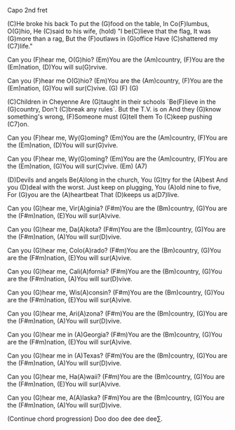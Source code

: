 Capo 2nd fret

 (C)He broke his back
 To put the (G)food on the table,
 In Co(F)lumbus, O(G)hio,
 He (C)said to his wife, (hold)
 "I be(C)lieve that the flag,
 It was (G)more than a rag,
 But the (F)outlaws in (G)office
 Have (C)shattered my (C7)life." 
 
 Can you (F)hear me, O(G)hio?
 (Em)You are the (Am)country,
 (F)You are the (Em)nation,
 (D)You will su(G)rvive.

 Can you (F)hear me O(G)hio?
 (Em)You are the (Am)country,
 (F)You are the (Em)nation,
 (G)You will sur(C)vive.  (G) (F) (G)
 
 (C)Children in Cheyenne
 Are (G)taught in their schools
 `Be(F)lieve in the (G)country,
 Don't (C)break any rules´.
 But the T.V. is on 
 And they (G)know something's wrong,
 (F)Someone must (G)tell them
 To (C)keep pushing (C7)on.

 Can you (F)hear me, Wy(G)oming?
 (Em)You are the (Am)country,
 (F)You are the (Em)nation,
 (D)You will sur(G)vive.

 Can you (F)hear me, Wy(G)oming?
 (Em)You are the (Am)country,
 (F)You are the (Em)nation,
 (G)You will sur(C)vive.  (Em)  (A7)
 
 (D)Devils and angels
 Be(A)long in the church,
 You (G)try for the (A)best
 And you (D)deal with the worst.
 Just keep on plugging,
 You (A)old nine to five,
 For (G)you are the (A)heartbeat
 That (D)keeps us a(D7)live.
 
 Can you (G)hear me, Vir(A)ginia?
 (F#m)You are the (Bm)country,
 (G)You are the (F#m)nation,
 (E)You will sur(A)vive.
 
 Can you (G)hear me, Da(A)kota?
 (F#m)You are the (Bm)country,
 (G)You are the (F#m)nation,
 (A)You will sur(D)vive.
 
 Can you (G)hear me, Colo(A)rado?
 (F#m)You are the (Bm)country,
 (G)You are the (F#m)nation,
 (E)You will sur(A)vive.
 
 Can you (G)hear me, Cali(A)fornia?
 (F#m)You are the (Bm)country,
 (G)You are the (F#m)nation,
 (A)You will sur(D)vive. 
 
 Can you (G)hear me, Wis(A)consin?
 (F#m)You are the (Bm)country,
 (G)You are the (F#m)nation,
 (E)You will sur(A)vive.

 Can you (G)hear me, Ari(A)zona?
 (F#m)You are the (Bm)country,
 (G)You are the (F#m)nation,
 (A)You will sur(D)vive.

 Can you (G)hear me in (A)Georgia?
 (F#m)You are the (Bm)country,
 (G)You are the (F#m)nation,
 (E)You will sur(A)vive.

 Can you (G)hear me in (A)Texas?
 (F#m)You are the (Bm)country,
 (G)You are the (F#m)nation,
 (A)You will sur(D)vive. 

 Can you (G)hear me, Ha(A)waii?
 (F#m)You are the (Bm)country,
 (G)You are the (F#m)nation,
 (E)You will sur(A)vive.

 Can you (G)hear me, A(A)laska?
 (F#m)You are the (Bm)country,
 (G)You are the (F#m)nation,
 (A)You will sur(D)vive. 

 (Continue chord progression) Doo doo dee dee dee∑.
